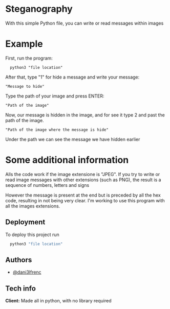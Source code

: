 # Steganography

With this simple Python file, you can write or read messages within images


# Example

First, run the program:

```
  python3 "file location"
```

After that, type "1" for hide a message and write your message:

```
"Message to hide"
```

Type the path of your image and press ENTER:

```
"Path of the image"
```

Now, our message is hidden in the image, and for see it type 2 and past the path of the image.

```
"Path of the image where the message is hide"
```

Under the path we can see the message we have hidden earlier

# Some additional information

Alls the code work if the image extensione is "JPEG".
If you try to write or read image messages with other extensions (such as PNG), the result is a sequence of numbers, letters and signs

However the message is present at the end but is preceded by all the hex code, resulting in not being very clear.
I'm working to use this program with all the images extensions.

## Deployment

To deploy this project run

```bash
  python3 "file location"
```


## Authors

- [@dani3lfrenc](https://www.github.com/dani3lfrenc)


## Tech info

**Client:** Made all in python, with no library required

